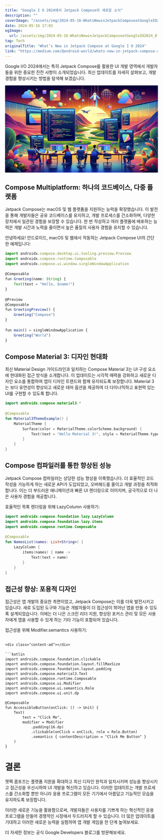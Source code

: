 ```yaml
---
title: "Google I O 2024에서 Jetpack Compose의 새로운 소식"
description: ""
coverImage: "/assets/img/2024-05-16-WhatsNewinJetpackComposeatGoogleIO2024_0.png"
date: 2024-05-16 17:03
ogImage: 
  url: /assets/img/2024-05-16-WhatsNewinJetpackComposeatGoogleIO2024_0.png
tag: Tech
originalTitle: "What’s New in Jetpack Compose at Google I O 2024"
link: "https://medium.com/@android-world/whats-new-in-jetpack-compose-at-google-i-o-2024-d3350d2e3745"
---
```



Google I/O 2024에서는 특히 Jetpack Compose를 활용한 UI 개발 영역에서 개발자들을 위한 중요한 진전 사항이 소개되었습니다. 최신 업데이트를 자세히 살펴보고, 개발 경험을 향상시키는 방법을 탐색해 보겠습니다.

![](/assets/img/2024-05-16-WhatsNewinJetpackComposeatGoogleIO2024_0.png)

## Compose Multiplatform: 하나의 코드베이스, 다중 플랫폼

Jetpack Compose는 macOS 및 웹 플랫폼을 지원하는 능력을 확장했습니다. 이 발전을 통해 개발자들은 공유 코드베이스를 유지하고, 개발 프로세스를 간소화하며, 다양한 장치에서 일관된 경험을 보장할 수 있습니다. 한 번 작성하고 여러 플랫폼에 배포하는 능력은 개발 시간과 노력을 줄이면서 높은 품질의 사용자 경험을 유지할 수 있습니다.

<div class="content-ad"></div>

안녕하세요! 안드로이드, macOS 및 웹에서 작동하는 Jetpack Compose UI의 간단한 예제입니다:

```js
import androidx.compose.desktop.ui.tooling.preview.Preview
import androidx.compose.runtime.Composable
import androidx.compose.ui.window.singleWindowApplication

@Composable
fun Greeting(name: String) {
    Text(text = "Hello, $name!")
}

@Preview
@Composable
fun GreetingPreview() {
    Greeting("Compose")
}

fun main() = singleWindowApplication {
    Greeting("World")
}
```

## Compose Material 3: 디자인 현대화

최신 Material Design 가이드라인과 일치하는 Compose Material 3는 UI 구성 요소에 현대화된 접근 방식을 소개합니다. 이 업데이트는 시각적 매력을 강화하고 새로운 디자인 요소를 통합하여 앱이 디자인 트렌드와 함께 유지되도록 보장합니다. Material 3는 보다 유연성이 향상되고 새로운 테마 옵션을 제공하여 더 다이나믹하고 표현력 있는 UI를 구현할 수 있도록 합니다.

<div class="content-ad"></div>

```kotlin
import androidx.compose.material3.*

@Composable
fun Material3ThemeExample() {
    MaterialTheme {
        Surface(color = MaterialTheme.colorScheme.background) {
            Text(text = "Hello Material 3!", style = MaterialTheme.typography.h4)
        }
    }
}
```

## Compose 컴파일러를 통한 향상된 성능

Jetpack Compose 컴파일러는 상당한 성능 향상을 이룩했습니다. 더 효율적인 코드 작성을 가능하게 하는 새로운 API가 도입되었고, 오버헤드를 줄이고 개발 과정을 최적화합니다. 이는 더 부드러운 애니메이션과 빠른 UI 렌더링으로 이어지며, 궁극적으로 더 나은 사용자 경험을 제공합니다.

효율적인 목록 렌더링을 위해 LazyColumn 사용하기: 


<div class="content-ad"></div>

```kotlin
import androidx.compose.foundation.lazy.LazyColumn
import androidx.compose.foundation.lazy.items
import androidx.compose.runtime.Composable

@Composable
fun NamesList(names: List<String>) {
    LazyColumn {
        items(names) { name ->
            Text(text = name)
        }
    }
}
```

## 접근성 향상: 포용적 디자인

접근성은 앱 개발의 중요한 측면이었고, Jetpack Compose는 이를 더욱 발전시키고 있습니다. 새로 도입된 도구와 기능은 개발자들이 더 접근성이 뛰어난 앱을 만들 수 있도록 설계되었습니다. 이에는 더 나은 스크린 리더 지원, 향상된 포커스 관리 및 모든 사용자에게 앱을 사용할 수 있게 하는 기타 기능이 포함되어 있습니다.

접근성을 위해 Modifier.semantics 사용하기:
```      

<div class="content-ad"></div>

```kotlin
import androidx.compose.foundation.clickable
import androidx.compose.foundation.layout.fillMaxSize
import androidx.compose.foundation.layout.padding
import androidx.compose.material3.Text
import androidx.compose.runtime.Composable
import androidx.compose.ui.Modifier
import androidx.compose.ui.semantics.Role
import androidx.compose.ui.unit.dp

@Composable
fun AccessibleButton(onClick: () -> Unit) {
    Text(
        text = "Click Me",
        modifier = Modifier
            .padding(16.dp)
            .clickable(onClick = onClick, role = Role.Button)
            .semantics { contentDescription = "Click Me Button" }
    )
}
```

# 결론

젯팩 콤포즈는 플랫폼 지원을 확대하고 최신 디자인 원칙과 일치시키며 성능을 향상시키고 접근성을 우선시하여 UI 개발을 혁신하고 있습니다. 이러한 업데이트는 개발 프로세스를 간소화할 뿐만 아니라 응용 프로그램이 모든 기기에서 아름답고 기능적인 모습을 유지하도록 보장합니다.

이러한 새로운 기능을 활용함으로써, 개발자들은 사용자를 기쁘게 하는 혁신적인 응용 프로그램을 만들어 경쟁적인 시장에서 두드러지게 할 수 있습니다. 더 많은 업데이트를 기대하고 이러한 새로운 능력을 실험하여 앱 개발 게임을 한 단계 높여보세요.


<div class="content-ad"></div>

더 자세한 정보는 공식 Google Developers 블로그를 방문해보세요.